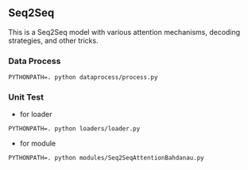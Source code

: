 ## Seq2Seq

This is a Seq2Seq model with various attention mechanisms, decoding strategies, and other tricks.

### Data Process

```shell
PYTHONPATH=. python dataprocess/process.py
```

### Unit Test

* for loader

```shell
PYTHONPATH=. python loaders/loader.py
```

* for module

```shell
PYTHONPATH=. python modules/Seq2SeqAttentionBahdanau.py
```
